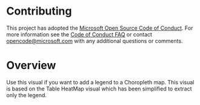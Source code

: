 # Contributing

This project has adopted the [Microsoft Open Source Code of Conduct](https://opensource.microsoft.com/codeofconduct/). For more information see the [Code of Conduct FAQ](https://opensource.microsoft.com/codeofconduct/faq/) or contact [opencode@microsoft.com](mailto:opencode@microsoft.com) with any additional questions or comments.


# Overview
Use this visual if you want to add a legend to a Choropleth map. This visual is based on the Table HeatMap visual which has been simplified to extract only the legend.